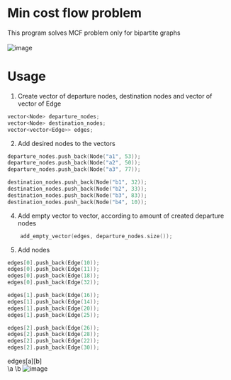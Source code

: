 # Min cost flow problem
This program solves MCF problem only for bipartite graphs\
\
![image](https://user-images.githubusercontent.com/65315002/205456628-abe3dd99-974e-43a1-b876-d557ed365775.png)
# Usage
1. Create vector of departure nodes, destination nodes and vector of vector of Edge
```cpp
vector<Node> departure_nodes;
vector<Node> destination_nodes;
vector<vector<Edge>> edges;
```
2. Add desired nodes to the vectors
```cpp
departure_nodes.push_back(Node("a1", 53));
departure_nodes.push_back(Node("a2", 50));
departure_nodes.push_back(Node("a3", 77));

destination_nodes.push_back(Node("b1", 32));
destination_nodes.push_back(Node("b2", 33));
destination_nodes.push_back(Node("b3", 83));
destination_nodes.push_back(Node("b4", 10));
```
4. Add empty vector to vector, according to amount of created departure nodes
```cpp
	add_empty_vector(edges, departure_nodes.size());
```
5. Add nodes 
```cpp
edges[0].push_back(Edge(10));
edges[0].push_back(Edge(11));
edges[0].push_back(Edge(18));
edges[0].push_back(Edge(32));

edges[1].push_back(Edge(16));
edges[1].push_back(Edge(14));
edges[1].push_back(Edge(20));
edges[1].push_back(Edge(25));

edges[2].push_back(Edge(26));
edges[2].push_back(Edge(28));
edges[2].push_back(Edge(22));
edges[2].push_back(Edge(30));
```
edges[a][b]\
  \a
  \b
![image](https://user-images.githubusercontent.com/65315002/205458064-0afa5b6b-377e-48d2-a98e-5e95d5518b76.png)
